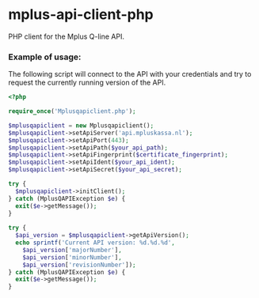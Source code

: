 mplus-api-client-php
====================

PHP client for the Mplus Q-line API.

### Example of usage:

The following script will connect to the API with your credentials and try to request the currently running version of the API.

```php
<?php

require_once('Mplusqapiclient.php');

$mplusqapiclient = new Mplusqapiclient();
$mplusqapiclient->setApiServer('api.mpluskassa.nl');
$mplusqapiclient->setApiPort(443);
$mplusqapiclient->setApiPath($your_api_path);
$mplusqapiclient->setApiFingerprint($certificate_fingerprint);
$mplusqapiclient->setApiIdent($your_api_ident);
$mplusqapiclient->setApiSecret($your_api_secret);

try {
  $mplusqapiclient->initClient();
} catch (MplusQAPIException $e) {
  exit($e->getMessage());
}
    
try {
  $api_version = $mplusqapiclient->getApiVersion();
  echo sprintf('Current API version: %d.%d.%d', 
    $api_version['majorNumber'], 
    $api_version['minorNumber'], 
    $api_version['revisionNumber']);
} catch (MplusQAPIException $e) {
  exit($e->getMessage());
}
```
